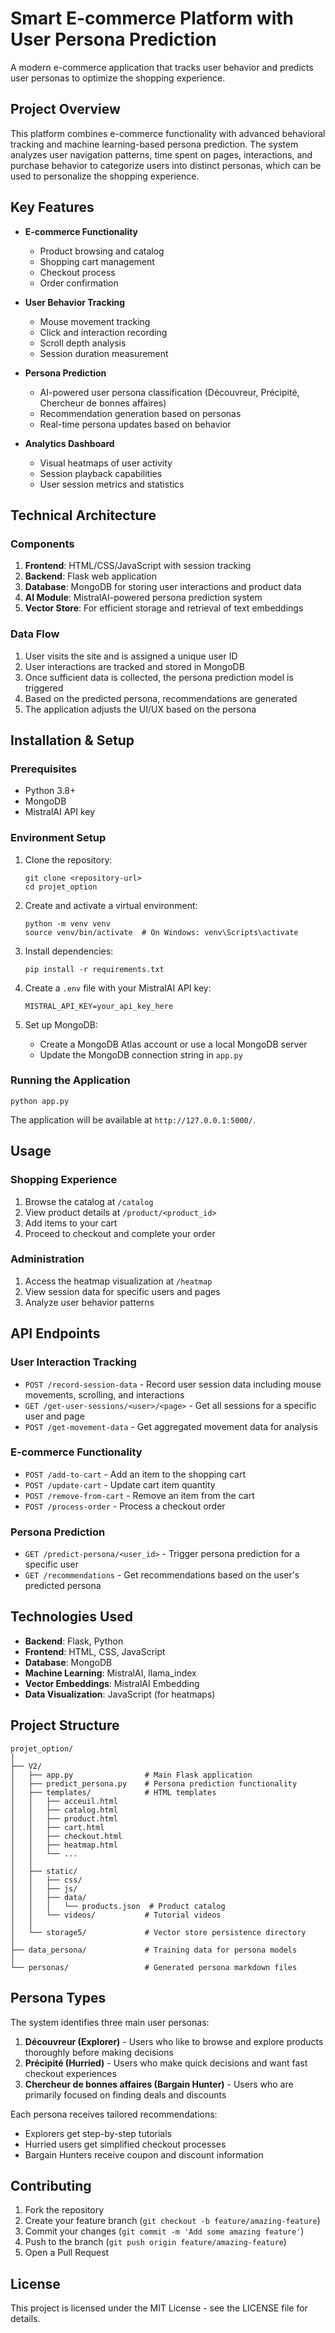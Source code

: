 # Smart E-commerce Platform with User Persona Prediction

A modern e-commerce application that tracks user behavior and predicts user personas to optimize the shopping experience.

## Project Overview

This platform combines e-commerce functionality with advanced behavioral tracking and machine learning-based persona prediction. The system analyzes user navigation patterns, time spent on pages, interactions, and purchase behavior to categorize users into distinct personas, which can be used to personalize the shopping experience.

## Key Features

- **E-commerce Functionality**
  - Product browsing and catalog
  - Shopping cart management
  - Checkout process
  - Order confirmation
  
- **User Behavior Tracking**
  - Mouse movement tracking
  - Click and interaction recording
  - Scroll depth analysis
  - Session duration measurement
  
- **Persona Prediction**
  - AI-powered user persona classification (Découvreur, Précipité, Chercheur de bonnes affaires)
  - Recommendation generation based on personas
  - Real-time persona updates based on behavior
  
- **Analytics Dashboard**
  - Visual heatmaps of user activity
  - Session playback capabilities
  - User session metrics and statistics

## Technical Architecture

### Components

1. **Frontend**: HTML/CSS/JavaScript with session tracking
2. **Backend**: Flask web application
3. **Database**: MongoDB for storing user interactions and product data
4. **AI Module**: MistralAI-powered persona prediction system
5. **Vector Store**: For efficient storage and retrieval of text embeddings

### Data Flow

1. User visits the site and is assigned a unique user ID
2. User interactions are tracked and stored in MongoDB
3. Once sufficient data is collected, the persona prediction model is triggered
4. Based on the predicted persona, recommendations are generated
5. The application adjusts the UI/UX based on the persona

## Installation & Setup

### Prerequisites

- Python 3.8+
- MongoDB
- MistralAI API key

### Environment Setup

1. Clone the repository:
   ```
   git clone <repository-url>
   cd projet_option
   ```

2. Create and activate a virtual environment:
   ```
   python -m venv venv
   source venv/bin/activate  # On Windows: venv\Scripts\activate
   ```

3. Install dependencies:
   ```
   pip install -r requirements.txt
   ```

4. Create a `.env` file with your MistralAI API key:
   ```
   MISTRAL_API_KEY=your_api_key_here
   ```

5. Set up MongoDB:
   - Create a MongoDB Atlas account or use a local MongoDB server
   - Update the MongoDB connection string in `app.py`

### Running the Application

```
python app.py
```

The application will be available at `http://127.0.0.1:5000/`.

## Usage

### Shopping Experience

1. Browse the catalog at `/catalog`
2. View product details at `/product/<product_id>`
3. Add items to your cart
4. Proceed to checkout and complete your order

### Administration

1. Access the heatmap visualization at `/heatmap`
2. View session data for specific users and pages
3. Analyze user behavior patterns

## API Endpoints

### User Interaction Tracking

- `POST /record-session-data` - Record user session data including mouse movements, scrolling, and interactions
- `GET /get-user-sessions/<user>/<page>` - Get all sessions for a specific user and page
- `POST /get-movement-data` - Get aggregated movement data for analysis

### E-commerce Functionality

- `POST /add-to-cart` - Add an item to the shopping cart
- `POST /update-cart` - Update cart item quantity
- `POST /remove-from-cart` - Remove an item from the cart
- `POST /process-order` - Process a checkout order

### Persona Prediction

- `GET /predict-persona/<user_id>` - Trigger persona prediction for a specific user
- `GET /recommendations` - Get recommendations based on the user's predicted persona

## Technologies Used

- **Backend**: Flask, Python
- **Frontend**: HTML, CSS, JavaScript
- **Database**: MongoDB
- **Machine Learning**: MistralAI, llama_index
- **Vector Embeddings**: MistralAI Embedding
- **Data Visualization**: JavaScript (for heatmaps)

## Project Structure

```
projet_option/
│
├── V2/
│   ├── app.py                # Main Flask application
│   ├── predict_persona.py    # Persona prediction functionality
│   ├── templates/            # HTML templates
│   │   ├── acceuil.html
│   │   ├── catalog.html
│   │   ├── product.html
│   │   ├── cart.html
│   │   ├── checkout.html
│   │   ├── heatmap.html
│   │   └── ...
│   │
│   ├── static/
│   │   ├── css/
│   │   ├── js/
│   │   ├── data/
│   │   │   └── products.json  # Product catalog
│   │   └── videos/           # Tutorial videos
│   │
│   └── storage5/             # Vector store persistence directory
│
├── data_persona/             # Training data for persona models
│
└── personas/                 # Generated persona markdown files
```

## Persona Types

The system identifies three main user personas:

1. **Découvreur (Explorer)** - Users who like to browse and explore products thoroughly before making decisions
2. **Précipité (Hurried)** - Users who make quick decisions and want fast checkout experiences
3. **Chercheur de bonnes affaires (Bargain Hunter)** - Users who are primarily focused on finding deals and discounts

Each persona receives tailored recommendations:
- Explorers get step-by-step tutorials
- Hurried users get simplified checkout processes
- Bargain Hunters receive coupon and discount information

## Contributing

1. Fork the repository
2. Create your feature branch (`git checkout -b feature/amazing-feature`)
3. Commit your changes (`git commit -m 'Add some amazing feature'`)
4. Push to the branch (`git push origin feature/amazing-feature`)
5. Open a Pull Request

## License

This project is licensed under the MIT License - see the LICENSE file for details.
